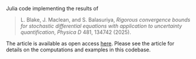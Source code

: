 Julia code implementing the results of

> L. Blake, J. Maclean, and S. Balasuriya, *Rigorous convergence bounds for stochastic differential equations with application to uncertainty quantification*, *Physica D* 481, 134742 (2025).

The article is available as open access [here](https://www.sciencedirect.com/science/article/pii/S0167278925002192?via%3Dihub). Please see the article for details on the computations and examples in this codebase.
